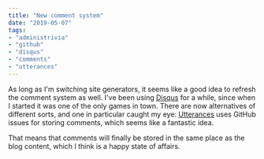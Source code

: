 ```yaml
---
title: "New comment system"
date: "2019-05-07"
tags:
- "administrivia"
- "github"
- "disqus"
- "comments"
- "utterances"
---
```


As long as I'm switching site generators, it seems like a good idea to refresh the comment system as well.  I've been using [Disqus][] for a while, since when I started it was one of the only games in town. There are now alternatives of different sorts, and one in particular caught my eye: [Utterances][] uses GitHub issues for storing comments, which seems like a fantastic idea.

That means that comments will finally be stored in the same place as the blog content, which I think is a happy state of affairs.

[disqus]: https://disqus.com
[utterances]: https://utteranc.es/
